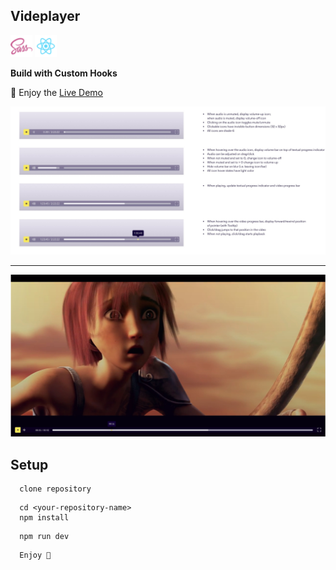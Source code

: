 
## Videplayer 

<span>
<img alt="Sass" width="35px" src="https://raw.githubusercontent.com/github/explore/80688e429a7d4ef2fca1e82350fe8e3517d3494d/topics/sass/sass.png" />
<img alt="React" width="35px" src="https://raw.githubusercontent.com/github/explore/80688e429a7d4ef2fca1e82350fe8e3517d3494d/topics/react/react.png" />
</span>


**Build with Custom Hooks**




:popcorn: Enjoy the [Live Demo](https://react-videoplayer.vercel.app/)

![vp designs](vp-designs.jpeg)

---
![vp designs](videoplayer.jpeg)


## Setup

 ```
   clone repository
   ```
 ```
   cd <your-repository-name>
   npm install
   ```
 ```
   npm run dev
   ```
 ```
   Enjoy 🍿
   ```

